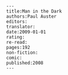 
    ---
    title:Man in the Dark
    authors:Paul Auster
    editors:
    translator:
    date:2009-01-01
    rating:
    re-read:
    pages:192
    non-fiction:
    comic:
    published:2008
    ---

    